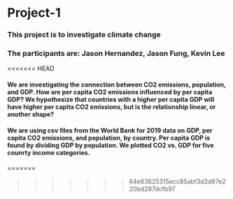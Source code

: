 # Project-1

### This project is to investigate climate change

### The participants are: Jason Hernandez, Jason Fung, Kevin Lee

<<<<<<< HEAD
#### We are investigating the connection between CO2 emissions, population, and GDP. How are per capita CO2 emissions influenced by per capita GDP? We hypothesize that countries with a higher per capita GDP will have higher per capita CO2 emissions, but is the relationship linear, or another shape?

#### We are using csv files from the World Bank for 2019 data on GDP, per capita CO2 emissions, and population, by country. Per capita GDP is found by dividing GDP by population. We plotted CO2 vs. GDP for five counrty income categories.
=======
>>>>>>> 64e63625315ecc85abf3d2d87e220bd287dcfb97
